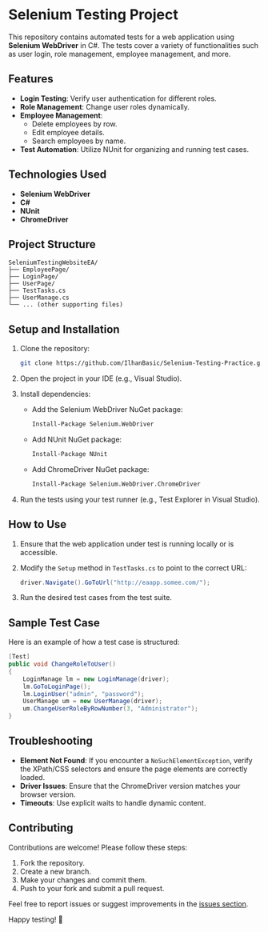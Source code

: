 # Selenium Testing Project

This repository contains automated tests for a web application using **Selenium WebDriver** in C#. The tests cover a variety of functionalities such as user login, role management, employee management, and more.

## Features

- **Login Testing**: Verify user authentication for different roles.
- **Role Management**: Change user roles dynamically.
- **Employee Management**:
  - Delete employees by row.
  - Edit employee details.
  - Search employees by name.
- **Test Automation**: Utilize NUnit for organizing and running test cases.

## Technologies Used

- **Selenium WebDriver**
- **C#**
- **NUnit**
- **ChromeDriver**

## Project Structure

```
SeleniumTestingWebsiteEA/
├── EmployeePage/
├── LoginPage/
├── UserPage/
├── TestTasks.cs
├── UserManage.cs
└── ... (other supporting files)
```

## Setup and Installation

1. Clone the repository:
   ```bash
   git clone https://github.com/IlhanBasic/Selenium-Testing-Practice.git
   ```

2. Open the project in your IDE (e.g., Visual Studio).

3. Install dependencies:
   - Add the Selenium WebDriver NuGet package:
     ```bash
     Install-Package Selenium.WebDriver
     ```
   - Add NUnit NuGet package:
     ```bash
     Install-Package NUnit
     ```
   - Add ChromeDriver NuGet package:
     ```bash
     Install-Package Selenium.WebDriver.ChromeDriver
     ```

4. Run the tests using your test runner (e.g., Test Explorer in Visual Studio).

## How to Use

1. Ensure that the web application under test is running locally or is accessible.

2. Modify the `Setup` method in `TestTasks.cs` to point to the correct URL:
   ```csharp
   driver.Navigate().GoToUrl("http://eaapp.somee.com/");
   ```

3. Run the desired test cases from the test suite.

## Sample Test Case

Here is an example of how a test case is structured:

```csharp
[Test]
public void ChangeRoleToUser()
{
    LoginManage lm = new LoginManage(driver);
    lm.GoToLoginPage();
    lm.LoginUser("admin", "password");
    UserManage um = new UserManage(driver);
    um.ChangeUserRoleByRowNumber(3, "Administrator");
}
```

## Troubleshooting

- **Element Not Found**: If you encounter a `NoSuchElementException`, verify the XPath/CSS selectors and ensure the page elements are correctly loaded.
- **Driver Issues**: Ensure that the ChromeDriver version matches your browser version.
- **Timeouts**: Use explicit waits to handle dynamic content.

## Contributing

Contributions are welcome! Please follow these steps:

1. Fork the repository.
2. Create a new branch.
3. Make your changes and commit them.
4. Push to your fork and submit a pull request.


Feel free to report issues or suggest improvements in the [issues section](https://github.com/IlhanBasic/Selenium-Testing-Practice/issues).

Happy testing! 🚀

